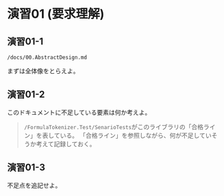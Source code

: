 # 演習01 (要求理解)

## 演習01-1

`/docs/00.AbstractDesign.md`

まずは全体像をとらえよ。

## 演習01-2

このドキュメントに不足している要素は何か考えよ。

> `/FormulaTokenizer.Test/SenarioTests`がこのライブラリの「合格ライン」を表している。
> 「合格ライン」を参照しながら、何が不足していそうか考えて記録しておく。

## 演習01-3

不足点を追記せよ。
